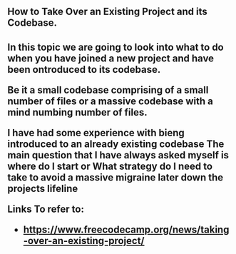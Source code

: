 <h2>How to Take Over an Existing Project and its Codebase.<h2>

<p>
In this topic we are going to look into what to do when you have joined a new project and have been ontroduced to its codebase.


Be it a small codebase comprising of a small number of files or a massive codebase with a mind numbing number of files.

I have had some experience with bieng introduced to an already existing codebase
The main question that I have always asked myself is where do I start or What strategy do I need to take to avoid a massive migraine later
down the projects lifeline
<p/>

Links To refer to:
- https://www.freecodecamp.org/news/taking-over-an-existing-project/
